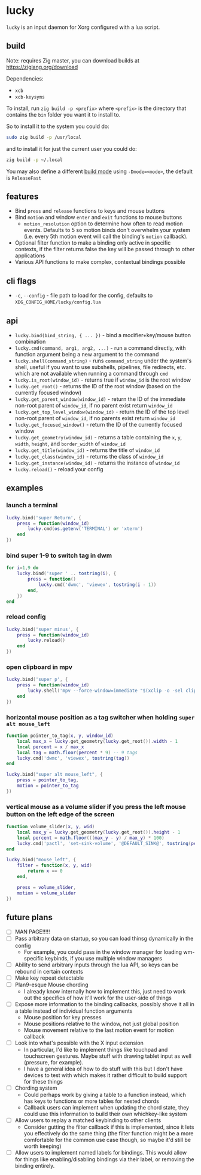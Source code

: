 # lucky
`lucky` is an input daemon for Xorg configured with a lua script.

## build
Note: requires Zig master, you can download builds at https://ziglang.org/download

Dependencies:
- `xcb`
- `xcb-keysyms`

To install, run `zig build -p <prefix>` where `<prefix>` is the directory that contains the `bin` folder you want it to install to.

So to install it to the system you could do:
```sh
sudo zig build -p /usr/local
```
and to install it for just the current user you could do:
```sh
zig build -p ~/.local
```

You may also define a different [build mode](https://ziglang.org/documentation/master/#Build-Mode) using `-Dmode=<mode>`, the default is `ReleaseFast`

## features
- Bind `press` and `release` functions to keys and mouse buttons
- Bind `motion` and window `enter` and `exit` functions to mouse buttons
    - `motion_resolution` option to determine how often to read motion events. Defaults to 5 so motion binds don't overwhelm your system (i.e. every 5th motion event will call the binding's `motion` callback).
- Optional filter function to make a binding only active in specific contexts, if the filter returns false the key will be passed through to other applications
- Various API functions to make complex, contextual bindings possible

## cli flags
- `-c`, `--config` - file path to load for the config, defaults to `XDG_CONFIG_HOME/lucky/config.lua`

## api
- `lucky.bind(bind_string, { ... })` - bind a modifier+key/mouse button combination
- `lucky.cmd(command, arg1, arg2, ...)` - run a command directly, with function argument being a new argument to the command
- `lucky.shell(command_string)` - runs `command_string` under the system's shell, useful if you want to use subshells, pipelines, file redirects, etc. which are not available when running a command through `cmd`
- `lucky.is_root(window_id)` - returns true if `window_id` is the root window
- `lucky.get_root()` - returns the ID of the root window (based on the currently focused window)
- `lucky.get_parent_window(window_id)` - return the ID of the immediate non-root parent of `window_id`, if no parent exist return `window_id`
- `lucky.get_top_level_window(window_id)` - return the ID of the top level non-root parent of `window_id`, if no parents exist return `window_id`
- `lucky.get_focused_window()` - return the ID of the currently focused window
- `lucky.get_geometry(window_id)` - returns a table containing the `x`, `y`, `width`, `height`, and `border_width` of `window_id`
- `lucky.get_title(window_id)` - returns the title of `window_id`
- `lucky.get_class(window_id)` - returns the class of `window_id`
- `lucky.get_instance(window_id)` - returns the instance of `window_id`
- `lucky.reload()` - reload your config

## examples
### launch a terminal
```lua
lucky.bind('super Return', {
    press = function(window_id)
        lucky.cmd(os.getenv('TERMINAL') or 'xterm')
    end
})
```

### bind super 1-9 to switch tag in dwm
```lua
for i=1,9 do
    lucky.bind('super ' .. tostring(i), {
        press = function()
            lucky.cmd('dwmc', 'viewex', tostring(i - 1))
        end,
    })
end
```

### reload config
```lua
lucky.bind('super minus', {
    press = function(window_id)
        lucky.reload()
    end
})
```

### open clipboard in mpv
```lua 
lucky.bind('super p', {
    press = function(window_id)
        lucky.shell('mpv --force-window=immediate "$(xclip -o -sel clip)"')
    end
})
```

### horizontal mouse position as a tag switcher when holding `super alt mouse_left`
```lua
function pointer_to_tag(x, y, window_id)
    local max_x = lucky.get_geometry(lucky.get_root()).width - 1
    local percent = x / max_x
    local tag = math.floor(percent * 9) -- 9 tags
    lucky.cmd('dwmc', 'viewex', tostring(tag))
end

lucky.bind("super alt mouse_left", {
    press = pointer_to_tag,
    motion = pointer_to_tag
})
```

### vertical mouse as a volume slider if you press the left mouse button on the left edge of the screen
```lua
function volume_slider(x, y, wid)
    local max_y = lucky.get_geometry(lucky.get_root()).height - 1
    local percent = math.floor(((max_y - y) / max_y) * 100)
    lucky.cmd('pactl', 'set-sink-volume', '@DEFAULT_SINK@', tostring(percent) .. '%')
end

lucky.bind("mouse_left", {
    filter = function(x, y, wid)
        return x == 0
    end,

    press = volume_slider,
    motion = volume_slider
})
```

## future plans
- [ ] MAN PAGE!!!!!
- [ ] Pass arbitrary data on startup, so you can load thinsg dynamically in the config
    - For example, you could pass in the window manager for loading wm-specific keybinds, if you use multiple window managers
- [ ] Ability to send arbitrary inputs through the lua API, so keys can be rebound in certain contexts
- [ ] Make key repeat detectable
- [ ] Plan9-esque Mouse chording
    - I already know internally how to implement this, just need to work out the specifics of how it'll work for the user-side of things
- [ ] Expose more information to the binding callbacks, possibly shove it all in a table instead of individual function arguments
    - Mouse position for key presses
    - Mouse positions relative to the window, not just global position
    - Mouse movement relative to the last motion event for motion callback
- [ ] Look into what's possible with the X input extension
    - In particular, I'd like to implement things like touchpad and touchscreen gestures. Maybe stuff with drawing tablet input as well (pressure, for example).
    - I have a general idea of how to do stuff with this but I don't have devices to test with which makes it rather difficult to build support for these things
- [ ] Chording system
    - Could perhaps work by giving a table to a function instead, which has keys to functions or more tables for nested chords
    - Callback users can implement when updating the chord state, they could use this information to build their own whichkey-like system
- [ ] Allow users to replay a matched keybinding to other clients
    - Consider gutting the filter callback if this is implemented, since it lets you effectively do the same thing (the filter function might be a more comfortable for the common use case though, so maybe it'd still be worth keeping)
- [ ] Allow users to implement named labels for bindings. This would allow for things like enabling/disabling bindings via their label, or removing the binding entirely.
